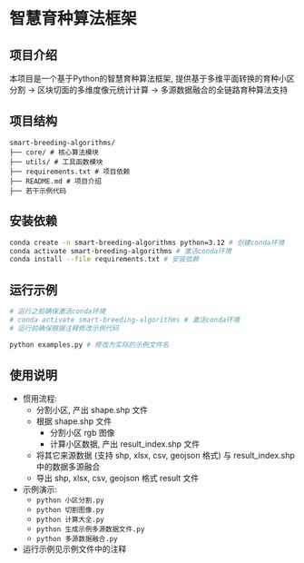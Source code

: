 # 智慧育种算法框架

## 项目介绍

本项目是一个基于Python的智慧育种算法框架, 提供基于多维平面转换的育种小区分割 -> 区块切面的多维度像元统计计算 -> 多源数据融合的全链路育种算法支持

## 项目结构

```text
smart-breeding-algorithms/
├── core/ # 核心算法模块
├── utils/ # 工具函数模块
├── requirements.txt # 项目依赖
├── README.md # 项目介绍
├── 若干示例代码
```

## 安装依赖

```bash
conda create -n smart-breeding-algorithms python=3.12 # 创建conda环境
conda activate smart-breeding-algorithms # 激活conda环境
conda install --file requirements.txt # 安装依赖
```

## 运行示例

```bash
# 运行之前确保激活conda环境
# conda activate smart-breeding-algorithms # 激活conda环境
# 运行前确保根据注释修改示例代码

python examples.py # 修改为实际的示例文件名
```

## 使用说明

- 惯用流程: 
  - 分割小区, 产出 shape.shp 文件
  - 根据 shape.shp 文件
    - 分割小区 rgb 图像
    - 计算小区数据, 产出 result_index.shp 文件
  - 将其它来源数据 (支持 shp, xlsx, csv, geojson 格式) 与 result_index.shp 中的数据多源融合
  - 导出 shp, xlsx, csv, geojson 格式 result 文件
- 示例演示:
  - `python 小区分割.py`
  - `python 切割图像.py`
  - `python 计算大全.py`
  - `python 生成示例多源数据文件.py`
  - `python 多源数据融合.py`
- 运行示例见示例文件中的注释
